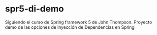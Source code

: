 # spr5-di-demo
Siguiendo el curso de Spring framework 5 de John Thompson. Proyecto demo de las opciones de Inyección de Dependencias en Spring
